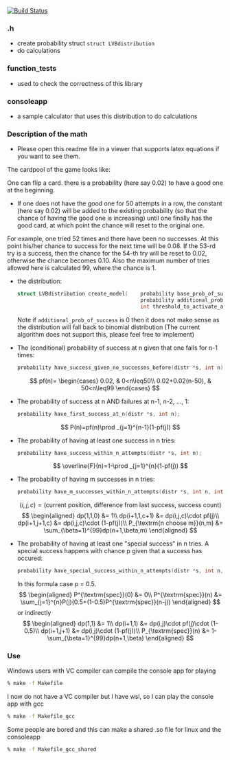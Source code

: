 [![Build Status](https://api.cirrus-ci.com/github/cleoold/linearly_varying_binomial_distribution_calcs.svg)](https://cirrus-ci.com/github/cleoold/linearly_varying_binomial_distribution_calcs)

### .h
* create probability struct `struct LVBdistribution`
* do calculations

### function_tests
* used to check the correctness of this library

### consoleapp
* a sample calculator that uses this distribution to do calculations

### Description of the math

* Please open this readme file in a viewer that supports latex equations if you want to see them.

The cardpool of the game looks like:

One can flip a card. there is a probability (here say 0.02) to have a good one at the beginning.
* If one does not have the good one for 50 attempts in a row, the constant (here say 0.02) will be added to the existing probability (so that the chance of having the good one is increasing) until one finally has the good card, at which point the chance will reset to the original one.

For example, one tried 52 times and there have been no successes. At this point his/her chance to success for the next time will be 0.08. If the 53-rd try is a success, then the chance for the 54-th try will be reset to 0.02, otherwise the chance becomes 0.10. Also the maximum number of tries allowed here is calculated 99, where the chance is 1.

* the distribution:
    ```c
    struct LVBdistribution create_model(    probability base_prob_of_success, // = 0.02
                                            probability additional_prob_of_success, // = 0.02
                                            int threshold_to_activate_addition); // = 50
    ```
    Note if `additional_prob_of_success` is 0 then it does not make sense as the distribution will fall back to binomial distribution (The current algorithm does not support this, please feel free to implement)

* The (conditional) probability of success at n given that one fails for n-1 times:
    ```c
    probability have_success_given_no_successes_before(distr *s, int n);
    ```
    $$
    pf(n)=
                \begin{cases}
                    0.02, & 0<n\leq50\\ 
                    0.02+0.02(n-50), & 50<n\leq99 
                \end{cases}
    $$

* The probability of success at n AND failures at n-1, n-2, ..., 1: 
    ```c
    probability have_first_success_at_n(distr *s, int n);
    ```
    $$
    P(n)=pf(n)\prod _{j=1}^{n-1}(1-pf(j))
    $$

* The probability of having at least one success in n tries:
    ```c
    probability have_success_within_n_attempts(distr *s, int n);
    ```
    $$
    \overline{F}(n)=1-\prod _{j=1}^{n}(1-pf(j))
    $$

* The probability of having m successes in n tries:
    ```c
    probability have_m_successes_within_n_attempts(distr *s, int n, int m);
    ```
    $$
    (i,j,c)=(\textrm{current position, difference from last success, success count})
    $$$$
    \begin{aligned}
        dp(1,1,0) &= 1\\
        dp(i+1,1,c+1) &= dp(i,j,c)\cdot pf(j)\\ 
        dp(i+1,j+1,c) &= dp(i,j,c)\cdot (1-pf(j))\\
        P_{\textrm{n choose m}}(n,m) &= \sum_{\beta=1}^{99}dp(n+1,\beta,m)
    \end{aligned}
$$

* The probability of having at least one "special success" in n tries. A special success happens with chance p given that a success has occured:
    ```c
    probability have_special_success_within_n_attempts(distr *s, int n, probability p);
    ```
    In this formula case p = 0.5.
    $$
    \begin{aligned}
        P^{\textrm{spec}}(0) &= 0\\ 
        P^{\textrm{spec}}(n) &= \sum_{j=1}^{n}P(j)(0.5+(1-0.5)P^{\textrm{spec}}(n-j))
    \end{aligned}
    $$
    or indirectly
    $$
    \begin{aligned}
        dp(1,1) &= 1\\
        dp(i+1,1) &= dp(i,j)\cdot pf(j)\cdot (1-0.5)\\ 
        dp(i+1,j+1) &= dp(i,j)\cdot (1-pf(j))\\
        P_{\textrm{spec}}(n) &= 1-\sum_{\beta=1}^{99}dp(n+1,\beta)
    \end{aligned}
    $$

### Use
Windows users with VC compiler can compile the console app for playing
```bash
% make -f Makefile
```
I now do not have a VC compiler but I have wsl, so I can play the console app with gcc
```bash
% make -f Makefile_gcc
```
Some people are bored and this can make a shared .so file for linux and the consoleapp
```bash
% make -f Makefile_gcc_shared
```
